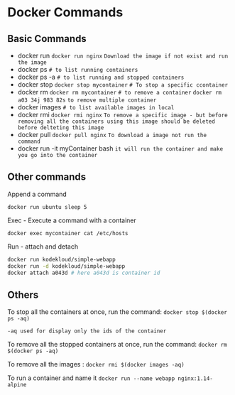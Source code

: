 # Docker Commands

## Basic Commands

- docker run `docker run nginx` `Download the image if not exist and run the image`
- docker ps `# to list running containers`
- docker ps -a `# to list running and stopped containers`
- docker stop `docker stop mycontainer` `# To stop a specific ccontainer`
- docker rm `docker rm mycontainer` `# to remove a container`
  `docker rm a03 34j 983 82s` `to remove multiple container`
- docker images `# to list available images in local`
- docker rmi `docker rmi nginx` `To remove a specific image - but before removing all the containers using this image should be deleted before delteting this image`
- docker pull `docker pull nginx` `To download a image not run the command`
- docker run -it myContainer bash `it will run the container and make you go into the container`

## Other commands

Append a command

`docker run ubuntu sleep 5`

Exec - Execute a command with a container

`docker exec mycontainer cat /etc/hosts`

Run - attach and detach

```bash
docker run kodekloud/simple-webapp
docker run -d kodekloud/simple-webapp
docker attach a043d # here a043d is container id
```

## Others

To stop all the containers at once, run the command: `docker stop $(docker ps -aq)`

`-aq used for display only the ids of the container`

To remove all the stopped containers at once, run the command: `docker rm $(docker ps -aq)`

To remove all the images : `docker rmi $(docker images -aq)`

To run a container and name it `docker run --name webapp nginx:1.14-alpine`
